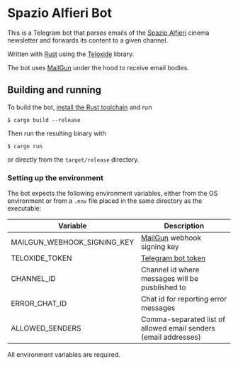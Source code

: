 # Spazio Alfieri Bot

This is a Telegram bot that parses emails of the [Spazio Alfieri](spazioalfieri.it) cinema newsletter
and forwards its content to a given channel.

Written with [Rust](https://rust-lang.org) using the [Teloxide](https://docs.rs/teloxide) library.

The bot uses [MailGun](https://www.mailgun.com/) under the hood to receive email bodies.

## Building and running

To build the bot, [install the Rust toolchain](https://www.rust-lang.org/tools/install) and run

```shell
$ cargo build --release
```

Then run the resulting binary with
```shell
$ cargo run
```

or directly from the `target/release` directory.

### Setting up the environment

The bot expects the following environment variables, either from the OS environment
or from a `.env` file placed in the same directory as the executable:

| Variable                    | Description                                                                 |
|-----------------------------|-----------------------------------------------------------------------------|
| MAILGUN_WEBHOOK_SIGNING_KEY | [MailGun](https://www.mailgun.com/) webhook signing key                     |
| TELOXIDE_TOKEN              | [Telegram bot token](https://core.telegram.org/bots/#how-do-i-create-a-bot) |
| CHANNEL_ID                  | Channel id where messages will be pusblished to                             |
| ERROR_CHAT_ID               | Chat id for reporting error messages                                        |
| ALLOWED_SENDERS             | Comma-separated list of allowed email senders (email addresses)             |

All environment variables are required.